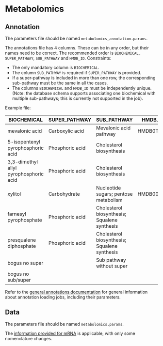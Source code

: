 Metabolomics
============

Annotation
----------

The parameters file should be named `metabolomics_annotation.params`.

The annotations file has 4 columns. These can be in any order, but their names
need to be correct. The recommended order is `BIOCHEMICAL`, `SUPER_PATHWAY`,
`SUB_PATHWAY` and `HMDB_ID`. Constraints:

- The only mandatory column is `BIOCHEMICAL`.
- The column `SUB_PATHWAY` is required if `SUPER_PATHWAY` is provided.
- If a super-pathway is included in more than one row, the corresponding
  sub-pathway must be the same in all the cases.
- The columns `BIOCHEMICAL` and `HMDB_ID` must be independently unique. (Note:
  the database schema supports associating one biochemical with multiple
  sub-pathways; this is currently not supported in the job).

Example file:

| BIOCHEMICAL                            | SUPER\_PATHWAY  | SUB\_PATHWAY                                 | HMDB\_ID  |
|----------------------------------------|-----------------|----------------------------------------------|-----------|
| mevalonic acid                         | Carboxylic acid | Mevalonic acid pathway                       | HMDB0TEST |
| 5-isopentenyl pyrophosphoric acid      | Phosphoric acid | Cholesterol biosynthesis                     |           |
| 3,3-dimethyl allyl pyrophosphoric acid | Phosphoric acid | Cholesterol biosynthesis                     |           |
| xylitol                                | Carbohydrate    | Nucleotide sugars; pentose metabolism        | HMDB00568 |
| farnesyl pyrophosphate                 | Phosphoric acid | Cholesterol biosynthesis; Squalene synthesis |           |
| presqualene diphosphate                | Phosphoric acid | Cholesterol biosynthesis; Squalene synthesis |           |
| bogus no super                         |                 | Sub pathway without super                    |           |
| bogus no sub/super                     |                 |                                              |           |

Refer to the [general annotations documentation](annotations.md) for general
information about annotation loading jobs, including their parameters.

Data
----

The parameters file should be named `metabolomics.params`.

The [information provided for mRNA](expression.md) is applicable, with only some
nomenclature changes.

<!-- vim: tw=80 et ft=markdown spell:
-->
